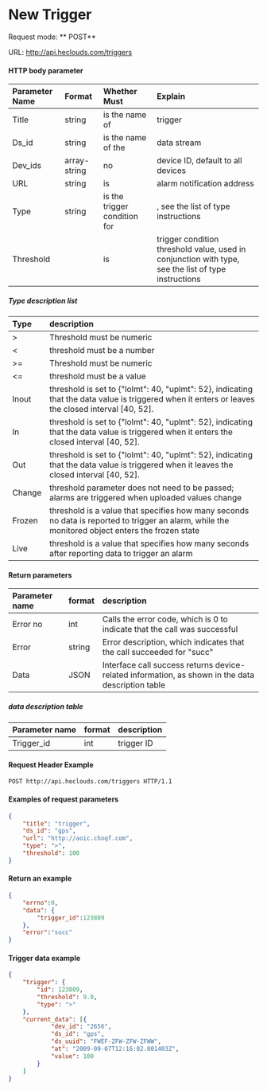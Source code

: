 # New Trigger
Request mode: ** POST**

URL: http://api.heclouds.com/triggers


#### HTTP body parameter
Parameter Name | Format | Whether Must | Explain
:- | :- | :- | :- 
Title | string | is the name of | trigger
Ds_id | string | is the name of the | data stream
Dev_ids | array-string | no | device ID, default to all devices
URL | string | is | alarm notification address
Type | string | is the trigger condition for |, see the list of type instructions
Threshold | | is | trigger condition threshold value, used in conjunction with type, see the list of type instructions

##### Type description list
Type | description
:- | :- 
>| Threshold must be numeric
< | threshold must be a number
>=| Threshold must be numeric
<= | threshold must be a value
Inout | threshold is set to {"lolmt": 40, "uplmt": 52}, indicating that the data value is triggered when it enters or leaves the closed interval [40, 52].
In | threshold is set to {"lolmt": 40, "uplmt": 52}, indicating that the data value is triggered when it enters the closed interval [40, 52].
Out | threshold is set to {"lolmt": 40, "uplmt": 52}, indicating that the data value is triggered when it leaves the closed interval [40, 52].
Change | threshold parameter does not need to be passed; alarms are triggered when uploaded values change
Frozen | threshold is a value that specifies how many seconds no data is reported to trigger an alarm, while the monitored object enters the frozen state
Live | threshold is a value that specifies how many seconds after reporting data to trigger an alarm

#### Return parameters
Parameter name | format | description
:- | :- | :- 
Error no | int | Calls the error code, which is 0 to indicate that the call was successful
Error | string | Error description, which indicates that the call succeeded for "succ"
Data | JSON | Interface call success returns device-related information, as shown in the data description table

##### data description table
Parameter name | format | description
:- | :- | :- 
Trigger_id | int | trigger ID

#### Request Header Example
```text
POST http://api.heclouds.com/triggers HTTP/1.1
```

#### Examples of request parameters
```json
{
    "title": "trigger",
    "ds_id": "gps",
    "url": "http://aoic.choqf.com",
    "type": ">",
    "threshold": 100
}
```

#### Return an example
```json
{
    "errno":0,
    "data": {
        "trigger_id":123809
    },
    "error":"succ"
}
```

#### Trigger data example
```json
{
    "trigger": {
        "id": 123809,
        "threshold": 9.0,
        "type": ">"
    },
    "current_data": [{
            "dev_id": "2656",
            "ds_id": "gps",
            "ds_uuid": "FWEF-ZFW-ZFW-ZFWW",
            "at": "2009-09-07T12:16:02.001403Z",
            "value": 100
        }
    ]
}
```